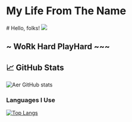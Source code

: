 <h1>My Life From The Name</h1>
# Hello, folks! <img src="https://c8.alamy.com/comp/PF3NWT/desktop-source-code-and-technology-background-developer-or-programer-with-coding-and-programming-wallpaper-by-computer-language-and-source-code-com-PF3NWT.jpg width=500px">

## ~ WoRk Hard PlayHard ~~~

## &#x1f4c8; GitHub Stats
![Aer GitHub stats](https://github-readme-stats.vercel.app/api?username=airlangga2403&show_icons=true&theme=radical)

### **Languages I Use**
[![Top Langs](https://github-readme-stats.vercel.app/api/top-langs/?username=airlangga2403&layout=compact)](https://github.com/airlangga2403/github-readme-stats)

